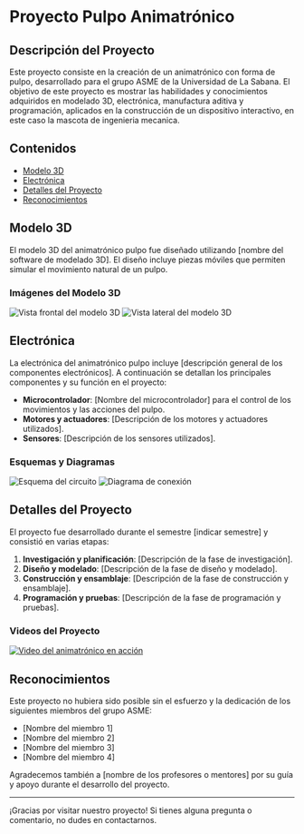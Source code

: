 # Proyecto Pulpo Animatrónico

## Descripción del Proyecto

Este proyecto consiste en la creación de un animatrónico con forma de pulpo, desarrollado para el grupo ASME de la Universidad de La Sabana. El objetivo de este proyecto es mostrar las habilidades y conocimientos adquiridos en modelado 3D, electrónica, manufactura aditiva y programación, aplicados en la construcción de un dispositivo interactivo, en este caso la mascota de ingenieria mecanica.

## Contenidos

- [Modelo 3D](#modelo-3d)
- [Electrónica](#electrónica)
- [Detalles del Proyecto](#detalles-del-proyecto)
- [Reconocimientos](#reconocimientos)

## Modelo 3D

El modelo 3D del animatrónico pulpo fue diseñado utilizando [nombre del software de modelado 3D]. El diseño incluye piezas móviles que permiten simular el movimiento natural de un pulpo.

### Imágenes del Modelo 3D

![Vista frontal del modelo 3D](images/modelo_3d_frontal.jpg)
![Vista lateral del modelo 3D](images/modelo_3d_lateral.jpg)

## Electrónica

La electrónica del animatrónico pulpo incluye [descripción general de los componentes electrónicos]. A continuación se detallan los principales componentes y su función en el proyecto:

- **Microcontrolador**: [Nombre del microcontrolador] para el control de los movimientos y las acciones del pulpo.
- **Motores y actuadores**: [Descripción de los motores y actuadores utilizados].
- **Sensores**: [Descripción de los sensores utilizados].

### Esquemas y Diagramas

![Esquema del circuito](images/esquema_circuito.jpg)
![Diagrama de conexión](images/diagrama_conexion.jpg)

## Detalles del Proyecto

El proyecto fue desarrollado durante el semestre [indicar semestre] y consistió en varias etapas:

1. **Investigación y planificación**: [Descripción de la fase de investigación].
2. **Diseño y modelado**: [Descripción de la fase de diseño y modelado].
3. **Construcción y ensamblaje**: [Descripción de la fase de construcción y ensamblaje].
4. **Programación y pruebas**: [Descripción de la fase de programación y pruebas].

### Videos del Proyecto

[![Video del animatrónico en acción](images/video_thumbnail.jpg)](videos/animatronico_accion.mp4)

## Reconocimientos

Este proyecto no hubiera sido posible sin el esfuerzo y la dedicación de los siguientes miembros del grupo ASME:

- [Nombre del miembro 1]
- [Nombre del miembro 2]
- [Nombre del miembro 3]
- [Nombre del miembro 4]

Agradecemos también a [nombre de los profesores o mentores] por su guía y apoyo durante el desarrollo del proyecto.

---

¡Gracias por visitar nuestro proyecto! Si tienes alguna pregunta o comentario, no dudes en contactarnos.
